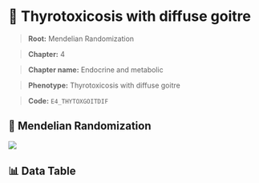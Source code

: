 # 🧪 Thyrotoxicosis with diffuse goitre

> **Root:** Mendelian Randomization

> **Chapter:** 4  

> **Chapter name:** Endocrine and metabolic

> **Phenotype:** Thyrotoxicosis with diffuse goitre  

> **Code:** `E4_THYTOXGOITDIF`

## 🧬 Mendelian Randomization  

<img src="/MR/Figures/Forward/E4_THYTOXGOITDIF.png"/>

## 📊 Data Table

<CsvTableMRF src="/MR_Data/Forward/E4_THYTOXGOITDIF.csv"/>
